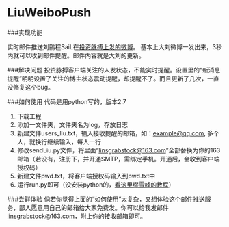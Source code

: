# LiuWeiboPush



###实现功能

实时邮件推送刘鹏程SaiL在[投资脉搏上发的微博](http://www.imaibo.net/space/1954702)。
基本上大刘微博一发出来，3秒内就可以收到邮件提醒。邮件内容就是大刘的更新。

###解决问题
投资脉搏客户端关注的人发状态，不能实时提醒。设置里的“新消息提醒”明明设置了关注的博主状态震动提醒，却提醒不了。而且更新了几次，一直没修复这个bug。

###如何使用
代码是用python写的，版本2.7

1. 下载工程
2. 添加一文件夹，文件夹名为log，存放日志
3. 新建文件users_liu.txt，输入接收提醒的邮箱，如：example@qq.com, 多个人，就换行继续输入，每人一行
4. 修改sendLiu.py文件，将里面“linsgrabstock@163.com”全部替换为你的163邮箱（若没有，注册下，并开通SMTP，需绑定手机。开通后，会收到客户端授权码）
5. 新建文件pwd.txt，将客户端授权码输入到pwd.txt中
6. 运行run.py即可（没安装python的，[看这里缪雪峰的教程](http://www.liaoxuefeng.com/wiki/001374738125095c955c1e6d8bb493182103fac9270762a000/001374738150500472fd5785c194ebea336061163a8a974000)）

###尝鲜体验
倘若你觉得上面的“如何使用”太复杂，又想体验这个邮件推送服务，鄙人愿意用自己的邮箱给大家免费发。你可以给我发邮件<linsgrabstock@163.com>，附上你的接收邮箱即可。


